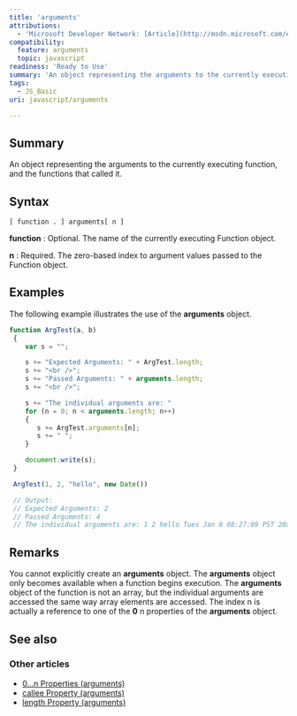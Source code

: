 ```yaml
---
title: 'arguments'
attributions:
  - 'Microsoft Developer Network: [Article](http://msdn.microsoft.com/en-us/library/ie/87dw3w1k(v=vs.94).aspx)'
compatibility:
  feature: arguments
  topic: javascript
readiness: 'Ready to Use'
summary: 'An object representing the arguments to the currently executing function, and the functions that called it.'
tags:
  - JS_Basic
uri: javascript/arguments

---
```

## Summary

An object representing the arguments to the currently executing function, and the functions that called it.

## Syntax

    [ function . ] arguments[ n ]

**function**
:   Optional. The name of the currently executing Function object.

**n**
:   Required. The zero-based index to argument values passed to the Function object.

## Examples

The following example illustrates the use of the **arguments** object.

``` js
function ArgTest(a, b)
 {
    var s = "";

    s += "Expected Arguments: " + ArgTest.length;
    s += "<br />";
    s += "Passed Arguments: " + arguments.length;
    s += "<br />";

    s += "The individual arguments are: "
    for (n = 0; n < arguments.length; n++)
    {
       s += ArgTest.arguments[n];
       s += " ";
    }

    document.write(s);
 }

 ArgTest(1, 2, "hello", new Date())

 // Output:
 // Expected Arguments: 2
 // Passed Arguments: 4
 // The individual arguments are: 1 2 hello Tues Jan 8 08:27:09 PST 20xx
```

## Remarks

You cannot explicitly create an **arguments** object. The **arguments** object only becomes available when a function begins execution. The **arguments** object of the function is not an array, but the individual arguments are accessed the same way array elements are accessed. The index n is actually a reference to one of the **0** n properties of the **arguments** object.

## See also

### Other articles

-   [0...n Properties (arguments)](/javascript/arguments/0_n_Properties)
-   [callee Property (arguments)](/javascript/arguments/callee)
-   [length Property (arguments)](/javascript/arguments/length)

